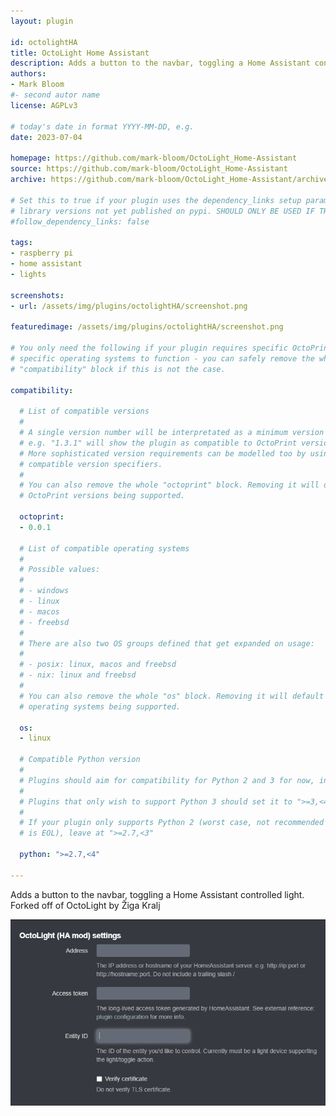 ```yaml
---
layout: plugin

id: octolightHA
title: OctoLight Home Assistant
description: Adds a button to the navbar, toggling a Home Assistant controlled light. Forked off of OctoLight by Žiga Kralj
authors:
- Mark Bloom
#- second autor name
license: AGPLv3

# today's date in format YYYY-MM-DD, e.g.
date: 2023-07-04

homepage: https://github.com/mark-bloom/OctoLight_Home-Assistant
source: https://github.com/mark-bloom/OctoLight_Home-Assistant
archive: https://github.com/mark-bloom/OctoLight_Home-Assistant/archive/master.zip

# Set this to true if your plugin uses the dependency_links setup parameter to include
# library versions not yet published on pypi. SHOULD ONLY BE USED IF THERE IS NO OTHER OPTION!
#follow_dependency_links: false

tags:
- raspberry pi
- home assistant
- lights

screenshots:
- url: /assets/img/plugins/octolightHA/screenshot.png 

featuredimage: /assets/img/plugins/octolightHA/screenshot.png

# You only need the following if your plugin requires specific OctoPrint versions or
# specific operating systems to function - you can safely remove the whole
# "compatibility" block if this is not the case.

compatibility:

  # List of compatible versions
  #
  # A single version number will be interpretated as a minimum version requirement,
  # e.g. "1.3.1" will show the plugin as compatible to OctoPrint versions 1.3.1 and up.
  # More sophisticated version requirements can be modelled too by using PEP440
  # compatible version specifiers.
  #
  # You can also remove the whole "octoprint" block. Removing it will default to all
  # OctoPrint versions being supported.

  octoprint:
  - 0.0.1

  # List of compatible operating systems
  #
  # Possible values:
  #
  # - windows
  # - linux
  # - macos
  # - freebsd
  #
  # There are also two OS groups defined that get expanded on usage:
  #
  # - posix: linux, macos and freebsd
  # - nix: linux and freebsd
  #
  # You can also remove the whole "os" block. Removing it will default to all
  # operating systems being supported.

  os:
  - linux

  # Compatible Python version
  #
  # Plugins should aim for compatibility for Python 2 and 3 for now, in which case the value should be ">=2.7,<4".
  #
  # Plugins that only wish to support Python 3 should set it to ">=3,<4".
  #
  # If your plugin only supports Python 2 (worst case, not recommended for newly developed plugins since Python 2
  # is EOL), leave at ">=2.7,<3"

  python: ">=2.7,<4"

---
```


Adds a button to the navbar, toggling a Home Assistant controlled light. Forked off of OctoLight by Žiga Kralj


![screenshot](/assets/img/plugins/octolightHA/settings1.png)

